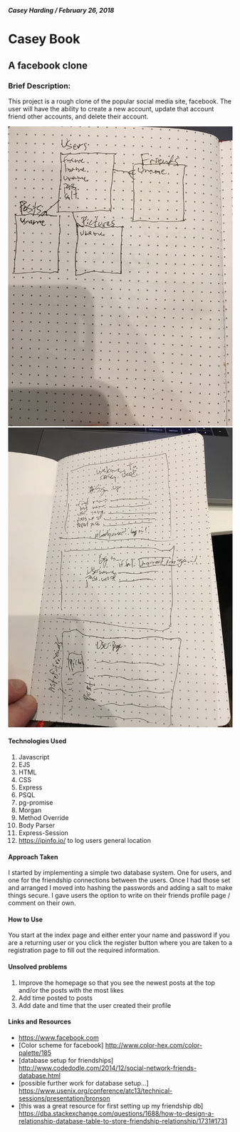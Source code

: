 ***Casey Harding / February 26, 2018***

# Casey Book
## A facebook clone
### Brief Description:
This project is a rough clone of the popular social media site, facebook.
The user will have the ability to create a new account, update that account
friend other accounts, and delete their account.

![wireframe1](planning/wireframe1.jpg)
![wireframe2](planning/wireframe2.jpg)

#### Technologies Used
1. Javascript
2. EJS
3. HTML
4. CSS
5. Express
6. PSQL
7. pg-promise
8. Morgan
9. Method Override
10. Body Parser
11. Express-Session
12. https://ipinfo.io/ to log users general location

#### Approach Taken
I started by implementing a simple two database system. One for users, and one for the friendship connections between the users. Once I had those set and arranged I moved into hashing the passwords and adding a salt to make things secure. I gave users the option to write on their friends profile page / comment on their own.

#### How to Use
You start at the index page and either enter your name and password if you are a returning user or you click the register button where you are taken to a registration page to fill out the required information.

#### Unsolved problems
1. Improve the homepage so that you see the newest posts at the top and/or the posts with the most likes
2. Add time posted to posts
3. Add date and time that the user created their profile

#### Links and Resources
* https://www.facebook.com
* [Color scheme for facebook] http://www.color-hex.com/color-palette/185
* [database setup for friendships]
http://www.codedodle.com/2014/12/social-network-friends-database.html
* [possible further work for database setup...]
https://www.usenix.org/conference/atc13/technical-sessions/presentation/bronson
* [this was a great resource for first setting up my friendship db]
https://dba.stackexchange.com/questions/1688/how-to-design-a-relationship-database-table-to-store-friendship-relationship/1731#1731
